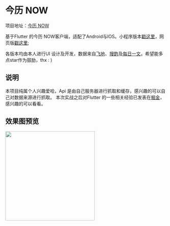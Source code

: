 # 今历 NOW

项目地址：[今历 NOW](https://github.com/evont/nowapp-flutter)

基于Flutter 的今历 NOW客户端，适配了Android与IOS。小程序版本[戳这里](https://github.com/evont/nowapp/)，网页版[戳这里](https://now.nefelibata.art/);

各版本均由本人进行UI 设计及开发，数据来自[飞地](http://enclavebooks.cn)、[搜韵](https://sou-yun.com)及[每日一文](https://meiriyiwen.com)。希望能多点star作为鼓励，thx : )

## 说明
本项目纯属个人兴趣爱哈，Api 是由自己服务器进行抓取和缓存，感兴趣的可以自己对数据来源进行抓取。
本次实战之后对Flutter 的一些相关经验已发表在[掘金](https://juejin.im/post/5c88a97451882501c950f0c9)，感兴趣的可以看看。 

## 效果图预览
<div>
  <img src='./screenshots/Mar-13-2019 13-05-58.gif' width=280>
</div>